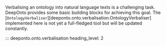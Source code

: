 Verbalising an ontology into natural language texts is a challenging task. $\textsf{DeepOnto}$ provides some basic building blocks for achieving this goal. The [`OntologyVerbaliser`][deeponto.onto.verbalisation.OntologyVerbaliser] implemented here is not yet a full-fledged tool but will be updated constantly.


::: deeponto.onto.verbalisation
    heading_level: 2
